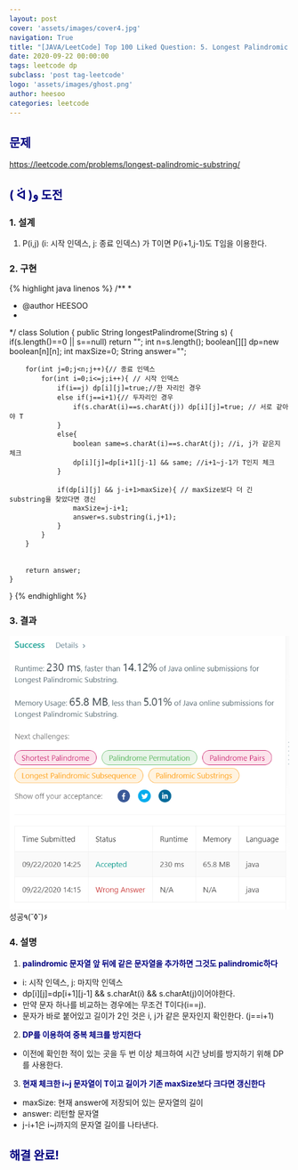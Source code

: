 ```yaml
---
layout: post
cover: 'assets/images/cover4.jpg'
navigation: True
title: "[JAVA/LeetCode] Top 100 Liked Question: 5. Longest Palindromic Substring"
date: 2020-09-22 00:00:00
tags: leetcode dp
subclass: 'post tag-leetcode'
logo: 'assets/images/ghost.png'
author: heesoo
categories: leetcode
---
```

## <span style="color:navy">문제</span>
<https://leetcode.com/problems/longest-palindromic-substring/>

## <span style="color:navy">( ᐛ )و 도전</span>

### 1. 설계
1. P(i,j) (i: 시작 인덱스, j: 종료 인덱스) 가 T이면 P(i+1,j-1)도 T임을 이용한다.

### 2. 구현 
{% highlight java linenos %}
/**
 *
 * @author HEESOO
 *
 */
class Solution {
    public String longestPalindrome(String s) {
        if(s.length()==0 || s==null) return "";
        int n=s.length();
        boolean[][] dp=new boolean[n][n];
        int maxSize=0;
        String answer="";
        
        for(int j=0;j<n;j++){// 종료 인덱스
            for(int i=0;i<=j;i++){ // 시작 인덱스
                if(i==j) dp[i][j]=true;//한 자리인 경우
                else if(j==i+1){// 두자리인 경우
                    if(s.charAt(i)==s.charAt(j)) dp[i][j]=true; // 서로 같아야 T
                }
                else{
                    boolean same=s.charAt(i)==s.charAt(j); //i, j가 같은지 체크
                    dp[i][j]=dp[i+1][j-1] && same; //i+1~j-1가 T인지 체크
                }
                
                if(dp[i][j] && j-i+1>maxSize){ // maxSize보다 더 긴 substring을 찾았다면 갱신
                    maxSize=j-i+1;
                    answer=s.substring(i,j+1);
                }
            }
        }
        
        
        return answer;
    }
    
    
}
{% endhighlight %}

### 3. 결과
![실행결과](./assets/images/200922_1.PNG)
성공٩(˘◊˘)۶  


### 4. 설명
1. **<span style="color:navy">palindromic 문자열 앞 뒤에 같은 문자열을 추가하면 그것도 palindromic하다</span>**
- i: 시작 인덱스, j: 마지막 인덱스
- dp[i][j]=dp[i+1][j-1] && s.charAt(i) && s.charAt(j)이어야한다.
- 만약 문자 하나를 비교하는 경우에는 무조건 T이다(i==j).
- 문자가 바로 붙어있고 길이가 2인 것은 i, j가 같은 문자인지 확인한다. (j==i+1)
  
2. **<span style="color:navy">DP를 이용하여 중복 체크를 방지한다</span>**
- 이전에 확인한 적이 있는 곳을 두 번 이상 체크하여 시간 낭비를 방지하기 위해 DP를 사용한다. 
  
3. **<span style="color:navy">현재 체크한 i~j 문자열이 T이고 길이가 기존 maxSize보다 크다면 갱신한다</span>**
- maxSize: 현재 answer에 저장되어 있는 문자열의 길이
- answer: 리턴할 문자열
- j-i+1은 i~j까지의 문자열 길이를 나타낸다.
  
## <span style="color:navy">해결 완료!</span>
